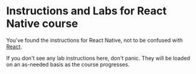 # Instructions and Labs for React Native course

You've found the instructions for React Native, not to be confused with [React](https://github.com/rapPayne/react-redux-labs/tree/master/instructions/React).

If you don't see any lab instructions here, don't panic. They will be loaded on an as-needed basis as the course progresses.